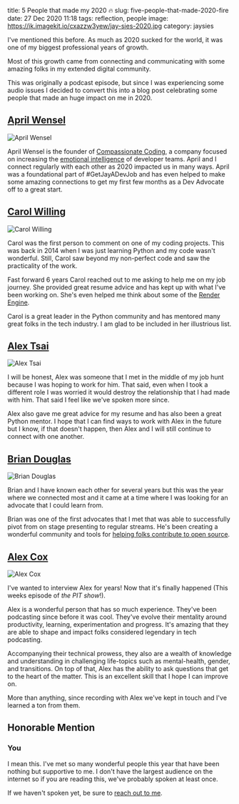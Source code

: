 title: 5 People that made my 2020 🔥
slug: five-people-that-made-2020-fire
date: 27 Dec 2020 11:18
tags: reflection, people
image: https://ik.imagekit.io/cxazzw3yew/jay-sies-2020.jpg
category: jaysies

I've mentioned this before. As much as 2020 sucked for the world, it was one of my biggest professional years of growth.

Most of this growth came from connecting and communicating with some amazing folks in my extended digital community.

This was originally a podcast episode, but since I was experiencing some audio issues I decided to convert this into a blog post celebrating some people that made an huge impact on me in 2020.

## [April Wensel][Compassionate Coding]

![April Wensel](https://ik.imagekit.io/cxazzw3yew/AprilWensel-about.jpeg?tr=w-400)

April Wensel is the founder of [Compassionate Coding][Compassionate Coding], a company focused on increasing the [emotional intelligence][April's Talk] of developer teams. April and I connect regularly with each other as 2020 impacted us in many ways. April was a foundational part of #GetJayADevJob and has even helped to make some amazing connections to get my first few months as a Dev Advocate off to a great start.

## [Carol Willing](https://www.willingconsulting.com)

![Carol Willing](https://ik.imagekit.io/cxazzw3yew/carolwilling-twitter.jpg?tr=w-400)

Carol was the first person to comment on one of my coding projects. This was back in 2014 when I was just learning Python and my code wasn't wonderful. Still, Carol saw beyond my non-perfect code and saw the practicality of the work.

Fast forward 6 years Carol reached out to me asking to help me on my job journey. She provided great resume advice and has kept up with what I've been working on. She's even helped me think about some of the [Render Engine](https://render-engine.site).

Carol is a great leader in the Python community and has mentored many great folks in the tech industry. I am glad to be included in her illustrious list.

## [Alex Tsai](https://twitter.com/caffodian)

![Alex Tsai](https://ik.imagekit.io/cxazzw3yew/AlexTsai-twitter.jpg?tr=w-400)

I will be honest, Alex was someone that I met in the middle of my job hunt because I was hoping to work for him. That said, even when I took a different role I was worried it would destroy the relationship that I had made with him. That said I feel like we've spoken more since.

Alex also gave me great advice for my resume and has also been a great Python mentor. I hope that I can find ways to work with Alex in the future but I know, if that doesn't happen, then Alex and I will still continue to connect with one another.

## [Brian Douglas](https://bdougie.live)

![Brian Douglas](https://ik.imagekit.io/cxazzw3yew/briandouglas-linkedin.jpeg?tr=w-400)

Brian and I have known each other for several years but this was the year where we connected most and it came at a time where I was looking for an advocate that I could learn from.

Brian was one of the first advocates that I met that was able to successfully pivot from on stage presenting to regular streams. He's been creating a wonderful community and tools for [helping folks contribute to open source][open sauced].

## [Alex Cox](https://twitter.com/alexcox)

![Alex Cox](https://ik.imagekit.io/cxazzw3yew/AlexCox-SpaceHelmet.jpeg?tr=w-400)

I've wanted to interview Alex for years! Now that it's finally happened (This weeks episode of _the PIT show_!). 

Alex is a wonderful person that has so much experience. They've been podcasting since before it was cool. They've evolve their mentality around productivity, learning, experimentation and progress. It's amazing that they are able to shape and impact folks considered legendary in tech podcasting. 

Accompanying their technical prowess, they also are a wealth of knowledge and understanding in challenging life-topics such as mental-health, gender, and transitions. On top of that, Alex has the ability to ask questions that get to the heart of the matter. This is an excellent skill that I hope I can improve on.

More than anything, since recording with Alex we've kept in touch and I've learned a ton from them.

## Honorable Mention

### You
I mean this. I've met so many wonderful people this year that have been nothing but supportive to me. I don't have the largest audience on the internet so if you are reading this, we've probably spoken at least once. 

If we haven't spoken yet, be sure to [reach out to me][contact]. 


[Compassionate Coding]: https://compassionatecoding.com
[April's Talk]: https://www.youtube.com/watch?v=yD0kzU4Pu-Q
[open sauced]: https://opensauced.pizza
[contact]: /contact
